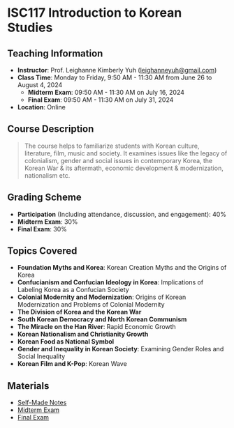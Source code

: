 # ISC117 Introduction to Korean Studies #
## Teaching Information ##
- **Instructor**: Prof. Leighanne Kimberly Yuh ([leighanneyuh@gmail.com](mailto:leighanneyuh@gmail.com))
- **Class Time**: Monday to Friday, 9:50 AM - 11:30 AM from June 26 to August 4, 2024
    - **Midterm Exam**: 09:50 AM - 11:30 AM on July 16, 2024
    - **Final Exam**: 09:50 AM - 11:30 AM on July 31, 2024
- **Location**: Online

## Course Description ##
> The course helps to familiarize students with Korean culture, literature, film, music and society. It examines issues like the legacy of colonialism, gender and social issues in contemporary Korea, the Korean War & its aftermath, economic development & modernization, nationalism etc.


## Grading Scheme ##
- **Participation** (Including attendance, discussion, and engagement): 40%
- **Midterm Exam**: 30%
- **Final Exam**: 30%

## Topics Covered ##
- **Foundation Myths and Korea**: Korean Creation Myths and the Origins of Korea
- **Confucianism and Confucian Ideology in Korea**: Implications of Labeling Korea as a Confucian Society
- **Colonial Modernity and Modernization**: Origins of Korean Modernization and Problems of Colonial Modernity
- **The Division of Korea and the Korean War**
- **South Korean Democracy and North Korean Communism**
- **The Miracle on the Han River**: Rapid Economic Growth
- **Korean Nationalism and Christianity Growth**
- **Korean Food as National Symbol**
- **Gender and Inequality in Korean Society**: Examining Gender Roles and Social Inequality
- **Korean Film and K-Pop**: Korean Wave

## Materials ##
- [Self-Made Notes](ISC117%20Intro%20to%20Korean%20Studies%20Notes.pdf)
- [Midterm Exam](Exams/ISC117%20Midterm%20Exam.md)
- [Final Exam](Exams/ISC117%20Final%20Exam.md)